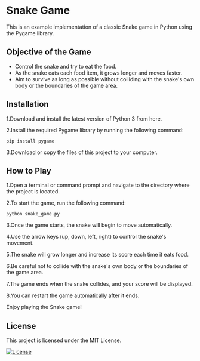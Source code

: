 # Snake Game

This is an example implementation of a classic Snake game in Python using the Pygame library.

## Objective of the Game 
- Control the snake and try to eat the food.
- As the snake eats each food item, it grows longer and moves faster.
- Aim to survive as long as possible without colliding with the snake's own body or the boundaries of the game area.

## Installation

1.Download and install the latest version of Python 3 from here.

2.Install the required Pygame library by running the following command:

    
    pip install pygame

3.Download or copy the files of this project to your computer.

## How to Play

1.Open a terminal or command prompt and navigate to the directory where the project is located.

2.To start the game, run the following command:



    python snake_game.py

3.Once the game starts, the snake will begin to move automatically.

4.Use the arrow keys (up, down, left, right) to control the snake's movement.

5.The snake will grow longer and increase its score each time it eats food.

6.Be careful not to collide with the snake's own body or the boundaries of the game area.

7.The game ends when the snake collides, and your score will be displayed.

8.You can restart the game automatically after it ends.

Enjoy playing the Snake game!

## License

This project is licensed under the MIT License.

[![License](https://img.shields.io/badge/license-MIT-blue.svg)](https://github.com/yourusername/library-app/blob/main/LICENSE)
